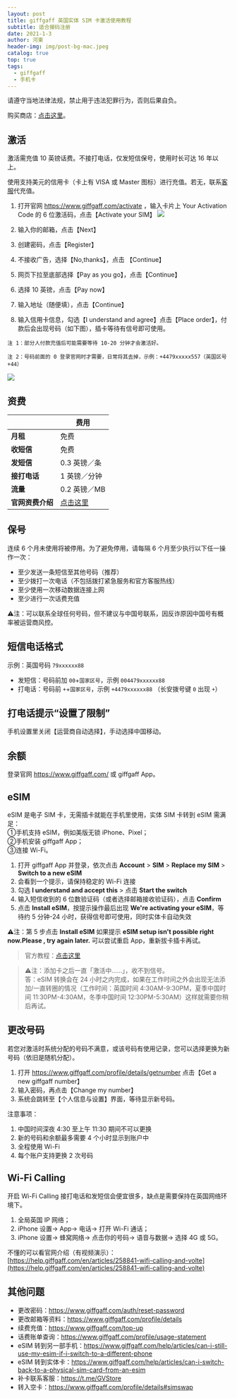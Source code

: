 ```yaml
---
layout: post
title: giffgaff 英国实体 SIM 卡激活使用教程
subtitle: 适合接码注册
date: 2021-1-3
author: 河東
header-img: img/post-bg-mac.jpeg
catalog: true
top: true
tags:
  - giffgaff
  - 手机卡
---
```


请遵守当地法律法规，禁止用于违法犯罪行为，否则后果自负。

购买商店：[点击这里](https://t.me/GVStore)。

## 激活

激活需充值 10 英镑话费。不接打电话，仅发短信保号，使用时长可达 16 年以上。

使用支持美元的信用卡（卡上有 VISA 或 Master 图标）进行充值。若无，联系[客服](https://t.me/GVStore)代充值。

1. 打开官网 <https://www.giffgaff.com/activate> ，输入卡片上 Your Activation Code 的 6 位激活码，点击【Activate your SIM】
![](https://i.imgur.com/2MvepgL.jpg)

2. 输入你的邮箱，点击【Next】
3. 创建密码，点击【Register】
4. 不接收广告，选择【No,thanks】，点击 【Continue】
5. 网页下拉至底部选择【Pay as you go】，点击【Continue】
6. 选择 10 英镑，点击【Pay now】
7. 输入地址（随便填），点击【Continue】
8. 输入信用卡信息，勾选【I understand and agree】点击【Place order】，付款后会出现号码（如下图），插卡等待有信号即可使用。

`注 1：部分人付款充值后可能需要等待 10-20 分钟才会激活好。`

`注 2：号码前面的 0 登录官网时才需要，日常将其去掉，示例：+4479xxxxx557（英国区号 +44）`

![](https://i.imgur.com/Q9cZKmj.png)

## 资费

|  |  费用 |
|  ----  | ----  |
| **月租**  |  免费 |
|  **收短信**  | 免费 |
|  **发短信**       |   0.3 英镑／条 |
|  **接打电话**       |   1 英镑／分钟 |
| **流量**    | 0.2 英镑／MB   |
|**官网资费介绍**|[点击这里](https://www.giffgaff.com/roaming-charges)|

## 保号
连续 6 个月未使用将被停用。为了避免停用，请每隔 6 个月至少执行以下任一操作一次：

- 至少发送一条短信至其他号码（推荐）
- 至少拨打一次电话（不包括拨打紧急服务和官方客服热线）
- 至少使用一次移动数据连接上网
- 至少进行一次话费充值

⚠️注：可以联系全球任何号码，但不建议与中国号联系，因反诈原因中国号有概率被运营商风控。

## 短信电话格式

示例：英国号码 `79xxxxxx88`
- 发短信：号码前加 `00`+`国家区号`，示例 `004479xxxxxx88`
- 打电话：号码前 `+`+`国家区号`，示例 `+4479xxxxxx88` （长安拨号键 `0` 出现 `+`）

## 打电话提示“设置了限制”

手机设置里关闭【运营商自动选择】，手动选择中国移动。

## 余额

登录官网 <https://www.giffgaff.com/> 或 giffgaff App。

## eSIM

eSIM 是电子 SIM 卡，无需插卡就能在手机里使用，实体 SIM 卡转到 eSIM 需满足：\
①手机支持 eSIM，例如美版无锁 iPhone、Pixel；\
②手机安装 giffgaff App；\
③连接 Wi-Fi。

1. 打开 giffgaff App 并登录，依次点击 **Account** > **SIM** > **Replace my SIM** > **Switch to a new eSIM**
2. 会看到一个提示，请保持稳定的 Wi-Fi 连接
3. 勾选 **I understand and accept this** > 点击 **Start the switch**
4. 输入短信收到的 6 位数验证码（或者选择邮箱接收验证码），点击 **Confirm**
5. 点击 **Install eSIM**，按提示操作最后出现 **We're activating your eSIM**，等待约 5 分钟-24 小时，获得信号即可使用，同时实体卡自动失效

⚠️注：第 5 步点击 **Install eSIM** 如果提示 **eSIM setup isn't possible right now.Please , try again later.** 可以尝试重启 App，重新拔卡插卡再试。

>官方教程：[点击这里](https://www.giffgaff.com/help/articles/how-do-i-get-an-esim-on-giffgaff)

>⚠️注：添加卡之后一直「激活中……」，收不到信号。\
>答：eSIM 转换会在 24 小时之内完成，如果在工作时间之外会出现无法添加/一直转圈的情况（工作时间：英国时间 4:30AM-9:30PM，夏季中国时间 11:30PM-4:30AM，冬季中国时间 12:30PM-5:30AM）这样就需要你稍后再试。

## 更改号码

若您对激活时系统分配的号码不满意，或该号码有使用记录，您可以选择更换为新号码（依旧是随机分配）。

1. 打开 <https://www.giffgaff.com/profile/details/getnumber> 点击【Get a new giffgaff number】
2. 输入密码，再点击【Change my number】
3. 系统会跳转至【个人信息与设置】界面，等待显示新号码。

注意事项：

1. 中国时间深夜 4:30 至上午 11:30 期间不可以更换
2. 新的号码和余额最多需要 4 个小时显示到账户中
3. 全程使用 Wi-Fi
4. 每个账户支持更换 2 次号码

## Wi-Fi Calling

开启 Wi-Fi Calling 接打电话和发短信会便宜很多，缺点是需要保持在英国网络环境下。

1. 全局英国 IP 网络；
2. iPhone 设置→ App→  电话→  打开 Wi-Fi 通话；
3. iPhone 设置→ 蜂窝网络→ 点击你的号码→ 语音与数据→ 选择 4G 或 5G。

不懂的可以看官网介绍（有视频演示）：[https://help.giffgaff.com/en/articles/258841-wifi-calling-and-volte](https://help.giffgaff.com/en/articles/258841-wifi-calling-and-volte)

## 其他问题

- 更改密码：<https://www.giffgaff.com/auth/reset-password>
- 更改邮箱等资料：<https://www.giffgaff.com/profile/details>
- 续费充值：<https://www.giffgaff.com/top-up>
- 话费账单查询：<https://www.giffgaff.com/profile/usage-statement>
- eSIM 转到另一部手机：<https://www.giffgaff.com/help/articles/can-i-still-use-my-esim-if-i-switch-to-a-different-phone>
- eSIM 转到实体卡：<https://www.giffgaff.com/help/articles/can-i-switch-back-to-a-physical-sim-card-from-an-esim>
- 补卡联系客服：<https://t.me/GVStore>
- 转入空卡：<https://www.giffgaff.com/profile/details#simswap>